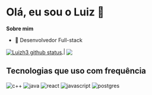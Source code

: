 <h1> Olá, eu sou o Luiz 🙂 </h1>

**Sobre mim**

- 💼 Desenvolvedor Full-stack 

<a href="https://github.com/luizh3">
  <img align="center" src="https://github-readme-stats.vercel.app/api?username=luizh3&show_icons=true&include_all_commits=true&theme=buefy&hide_border=true" alt="Luizh3 github status" />
</a> | 
<a href="https://github.com/luizh3/github-readme-stats">
  <img align="center" src="https://github-readme-stats.vercel.app/api/top-langs/?username=luizh3&layout=compact&theme=buefy&hide_border=true" />
</a>

## Tecnologias que uso com frequência 

<div style="display: inline_block">
  <img align="center" alt="c++" src="https://img.shields.io/badge/C%2B%2B-00599C?style=for-the-badge&logo=c%2B%2B&logoColor=white" />
  <img align="center" alt="java" src="https://img.shields.io/badge/Java-ED8B00?style=for-the-badge&logo=openjdk&logoColor=white" />
  <img align="center" alt="react" src="https://img.shields.io/badge/React-20232A?style=for-the-badge&logo=react&logoColor=61DAFB" />
  <img align="center" alt="javascript" src="https://img.shields.io/badge/JavaScript-F7DF1E?style=for-the-badge&logo=javascript&logoColor=black" />
  <img align="center" alt="postgres" src="https://img.shields.io/badge/PostgreSQL-316192?style=for-the-badge&logo=postgresql&logoColor=white" />
</div>
